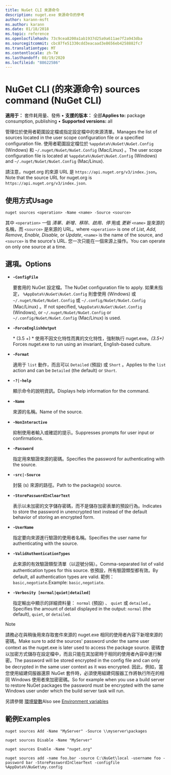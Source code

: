 ```yaml
---
title: NuGet CLI 來源命令
description: nuget.exe 來源命令的參考
author: karann-msft
ms.author: karann
ms.date: 01/18/2018
ms.topic: reference
ms.openlocfilehash: 73c9cea8200a1ab1937d25a9a611ae7f2a943dba
ms.sourcegitcommit: cbc87fe51330cdd3eacaad3e8656eb4258882fc7
ms.translationtype: MT
ms.contentlocale: zh-TW
ms.lasthandoff: 08/19/2020
ms.locfileid: "88622586"
---
```

# <a name="sources-command-nuget-cli"></a><span data-ttu-id="75359-103">NuGet CLI (的來源命令) </span><span class="sxs-lookup"><span data-stu-id="75359-103">sources command (NuGet CLI)</span></span>

<span data-ttu-id="75359-104">**適用于：** 套件耗用量、發佈 &bullet; **支援的版本：** 全部</span><span class="sxs-lookup"><span data-stu-id="75359-104">**Applies to:** package consumption, publishing &bullet; **Supported versions:** all</span></span>

<span data-ttu-id="75359-105">管理位於使用者範圍設定檔或指定設定檔中的來源清單。</span><span class="sxs-lookup"><span data-stu-id="75359-105">Manages the list of sources located in the user scope configuration file or a specified configuration file.</span></span> <span data-ttu-id="75359-106">使用者範圍設定檔位於 `%appdata%\NuGet\NuGet.Config` (Windows) 和 `~/.nuget/NuGet/NuGet.Config` (Mac/Linux) 。</span><span class="sxs-lookup"><span data-stu-id="75359-106">The user scope configuration file is located at `%appdata%\NuGet\NuGet.Config` (Windows) and `~/.nuget/NuGet/NuGet.Config` (Mac/Linux).</span></span>

<span data-ttu-id="75359-107">請注意，nuget.org 的來源 URL 是 `https://api.nuget.org/v3/index.json`。</span><span class="sxs-lookup"><span data-stu-id="75359-107">Note that the source URL for nuget.org is `https://api.nuget.org/v3/index.json`.</span></span>

## <a name="usage"></a><span data-ttu-id="75359-108">使用方式</span><span class="sxs-lookup"><span data-stu-id="75359-108">Usage</span></span>

```cli
nuget sources <operation> -Name <name> -Source <source>
```

<span data-ttu-id="75359-109">其中 `<operation>` 一個 *清單、新增、移除、啟用、停* 用或 *更新* `<name>` 是來源的名稱，而 `<source>` 是來源的 URL。</span><span class="sxs-lookup"><span data-stu-id="75359-109">where `<operation>` is one of *List, Add, Remove, Enable, Disable,* or *Update*, `<name>` is the name of the source, and `<source>` is the source's URL.</span></span> <span data-ttu-id="75359-110">您一次只能在一個來源上操作。</span><span class="sxs-lookup"><span data-stu-id="75359-110">You can operate on only one source at a time.</span></span>

## <a name="options"></a><span data-ttu-id="75359-111">選項。</span><span class="sxs-lookup"><span data-stu-id="75359-111">Options</span></span>

- **`-ConfigFile`**

  <span data-ttu-id="75359-112">要套用的 NuGet 設定檔。</span><span class="sxs-lookup"><span data-stu-id="75359-112">The NuGet configuration file to apply.</span></span> <span data-ttu-id="75359-113">如果未指定， `%AppData%\NuGet\NuGet.Config` 則會使用 (Windows) 或 `~/.nuget/NuGet/NuGet.Config` 或 `~/.config/NuGet/NuGet.Config` (Mac/Linux) 。</span><span class="sxs-lookup"><span data-stu-id="75359-113">If not specified, `%AppData%\NuGet\NuGet.Config` (Windows), or `~/.nuget/NuGet/NuGet.Config` or `~/.config/NuGet/NuGet.Config` (Mac/Linux) is used.</span></span>

- **`-ForceEnglishOutput`**

  <span data-ttu-id="75359-114">\* (3.5 +) \* 使用不因文化特性而異的文化特性，強制執行 nuget.exe。</span><span class="sxs-lookup"><span data-stu-id="75359-114">*(3.5+)* Forces nuget.exe to run using an invariant, English-based culture.</span></span>

- **`-Format`**

  <span data-ttu-id="75359-115">適用于 `list` 動作，而且可以 `Detailed` (預設) 或 `Short` 。</span><span class="sxs-lookup"><span data-stu-id="75359-115">Applies to the `list` action and can be `Detailed` (the default) or `Short`.</span></span>

- **`-?|-help`**

  <span data-ttu-id="75359-116">顯示命令的說明資訊。</span><span class="sxs-lookup"><span data-stu-id="75359-116">Displays help information for the command.</span></span>

- **`-Name`**

  <span data-ttu-id="75359-117">來源的名稱。</span><span class="sxs-lookup"><span data-stu-id="75359-117">Name of the source.</span></span>

- **`-NonInteractive`**

  <span data-ttu-id="75359-118">抑制使用者輸入或確認的提示。</span><span class="sxs-lookup"><span data-stu-id="75359-118">Suppresses prompts for user input or confirmations.</span></span>

- **`-Password`**

  <span data-ttu-id="75359-119">指定用來驗證來源的密碼。</span><span class="sxs-lookup"><span data-stu-id="75359-119">Specifies the password for authenticating with the source.</span></span>

- **`-src|-Source`**

  <span data-ttu-id="75359-120">封裝 (s) 來源的路徑。</span><span class="sxs-lookup"><span data-stu-id="75359-120">Path to the package(s) source.</span></span>

- **`-StorePasswordInClearText`**

  <span data-ttu-id="75359-121">表示以未加密的文字儲存密碼，而不是儲存加密表單的預設行為。</span><span class="sxs-lookup"><span data-stu-id="75359-121">Indicates to store the password in unencrypted text instead of the default behavior of storing an encrypted form.</span></span>

- **`-UserName`**

  <span data-ttu-id="75359-122">指定要向來源進行驗證的使用者名稱。</span><span class="sxs-lookup"><span data-stu-id="75359-122">Specifies the user name for authenticating with the source.</span></span>

- **`-ValidAuthenticationTypes`**

  <span data-ttu-id="75359-123">此來源的有效驗證類型清單（以逗號分隔）。</span><span class="sxs-lookup"><span data-stu-id="75359-123">Comma-separated list of valid authentication types for this source.</span></span> <span data-ttu-id="75359-124">依預設，所有驗證類型都有效。</span><span class="sxs-lookup"><span data-stu-id="75359-124">By default, all authentication types are valid.</span></span> <span data-ttu-id="75359-125">範例： `basic,negotiate`.</span><span class="sxs-lookup"><span data-stu-id="75359-125">Example: `basic,negotiate`.</span></span>

- **`-Verbosity [normal|quiet|detailed]`**

  <span data-ttu-id="75359-126">指定輸出中顯示的詳細資料量： `normal` (預設) 、 `quiet` 或 `detailed` 。</span><span class="sxs-lookup"><span data-stu-id="75359-126">Specifies the amount of detail displayed in the output: `normal` (the default), `quiet`, or `detailed`.</span></span>

> [!Note]
> <span data-ttu-id="75359-127">請務必在與稍後用來存取套件來源的 nuget.exe 相同的使用者內容下新增來源的密碼。</span><span class="sxs-lookup"><span data-stu-id="75359-127">Make sure to add the sources' password under the same user context as the nuget.exe is later used to access the package source.</span></span> <span data-ttu-id="75359-128">密碼會以加密方式儲存在設定檔中，而且只能在其加密時于相同的使用者內容中進行解密。</span><span class="sxs-lookup"><span data-stu-id="75359-128">The password will be stored encrypted in the config file and can only be decrypted in the same user context as it was encrypted.</span></span> <span data-ttu-id="75359-129">因此，例如，當您使用組建伺服器還原 NuGet 套件時，必須使用組建伺服器工作將執行所在的相同 Windows 使用者來加密密碼。</span><span class="sxs-lookup"><span data-stu-id="75359-129">So for example when you use a build server to restore NuGet packages the password must be encrypted with the same Windows user under which  the build server task will run.</span></span>

<span data-ttu-id="75359-130">另請參閱 [環境變數](cli-ref-environment-variables.md)</span><span class="sxs-lookup"><span data-stu-id="75359-130">Also see [Environment variables](cli-ref-environment-variables.md)</span></span>

## <a name="examples"></a><span data-ttu-id="75359-131">範例</span><span class="sxs-lookup"><span data-stu-id="75359-131">Examples</span></span>

```cli
nuget sources Add -Name "MyServer" -Source \\myserver\packages

nuget sources Disable -Name "MyServer"

nuget sources Enable -Name "nuget.org"

nuget sources add -name foo.bar -source C:\NuGet\local -username foo -password bar -StorePasswordInClearText -configfile %AppData%\NuGet\my.config
```
